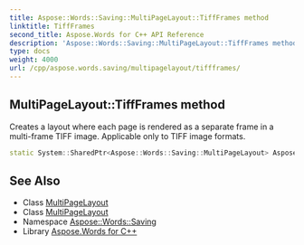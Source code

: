 ```yaml
---
title: Aspose::Words::Saving::MultiPageLayout::TiffFrames method
linktitle: TiffFrames
second_title: Aspose.Words for C++ API Reference
description: 'Aspose::Words::Saving::MultiPageLayout::TiffFrames method. Creates a layout where each page is rendered as a separate frame in a multi-frame TIFF image. Applicable only to TIFF image formats in C++.'
type: docs
weight: 4000
url: /cpp/aspose.words.saving/multipagelayout/tiffframes/
---
```

## MultiPageLayout::TiffFrames method


Creates a layout where each page is rendered as a separate frame in a multi-frame TIFF image. Applicable only to TIFF image formats.

```cpp
static System::SharedPtr<Aspose::Words::Saving::MultiPageLayout> Aspose::Words::Saving::MultiPageLayout::TiffFrames()
```

## See Also

* Class [MultiPageLayout](../)
* Class [MultiPageLayout](../)
* Namespace [Aspose::Words::Saving](../../)
* Library [Aspose.Words for C++](../../../)

